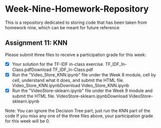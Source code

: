# Week-Nine-Homework-Repository
This is a repository dedicated to storing code that has been taken from homework nine, which can be meant for future reference

## Assignment 11: KNN
Please submit three files to receive a participation grade for this week:

- [x] Your solution for the TF-IDF in-class exercise. TF_IDF_In-Class.pdfDownload TF_IDF_In-Class.pdf
- [x] Run the "Video_Store_KNN.ipynb" file under the Week 8 module, cell by cell, understand what it does, and submit the HTML file. Video_Store_KNN.ipynbDownload Video_Store_KNN.ipynb
- [x] Run the "VideoStore-sklearn.ipynb" file under the Week 9 module and submit the HTML file. VideoStore-sklearn.ipynbDownload VideoStore-sklearn.ipynb

Note: You can ignore the Decision Tree part; just run the KNN part of the code
If you miss any one of the three files above, your participation grade for this week will be 0.